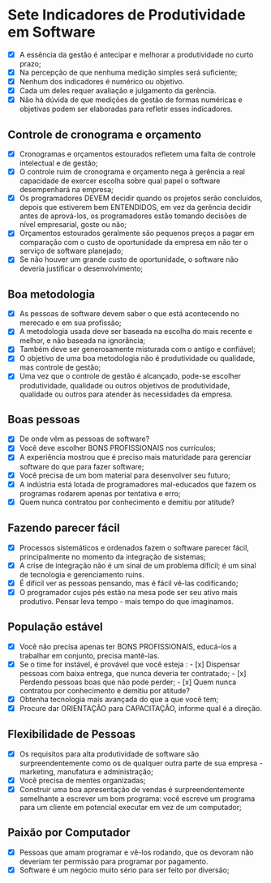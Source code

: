 # Sete Indicadores de Produtividade em Software
- [x] A essência da gestão é antecipar e melhorar a produtividade no curto prazo;
- [x] Na percepção de que nenhuma medição simples será suficiente;
- [x] Nenhum dos indicadores é numérico ou objetivo.
- [x] Cada um deles requer avaliação e julgamento da gerência.
- [x] Não há dúvida de que medições de gestão de formas numéricas e objetivas podem ser elaboradas para refletir esses indicadores.

## Controle de cronograma e orçamento
- [x] Cronogramas e orçamentos estourados refletem uma falta de controle intelectual e de gestão;
- [x] O controle ruim de cronograma e orçamento nega à gerência a real capacidade de exercer escolha sobre qual papel o software desempenhará na empresa;
- [x] Os programadores DEVEM decidir quando os projetos serão concluídos, depois que estiverem bem ENTENDIDOS, em vez da gerência decidir antes de aprová-los, os programadores estão tomando decisões de nível empresarial, goste ou não;
- [x] Orçamentos estourados geralmente são pequenos preços a pagar em comparação com o custo de oportunidade da empresa em não ter o serviço de software planejado;
- [x] Se não houver um grande custo de oportunidade, o software não deveria justificar o desenvolvimento;

## Boa metodologia
- [x] As pessoas de software devem saber o que está acontecendo no merecado e em sua profissão;
- [x] A metodologia usada deve ser baseada na escolha do mais recente e melhor, e não baseada na ignorância;
- [x] Também deve ser generosamente misturada com o antigo e confiável;
- [x] O objetivo de uma boa metodologia não é produtividade ou qualidade, mas controle de gestão;
- [x] Uma vez que o controle de gestão é alcançado, pode-se escolher produtividade, qualidade ou outros objetivos de produtividade, qualidade ou outros para atender às necessidades da empresa.

## Boas pessoas
- [x] De onde vêm as pessoas de software?
- [x] Você deve escolher BONS PROFISSIONAIS nos currículos;
- [x] A experiência mostrou que é preciso mais maturidade para gerenciar software do que para fazer software;
- [x] Você precisa de um bom material para desenvolver seu futuro;
- [x] A indústria está lotada de programadores mal-educados que fazem os programas rodarem apenas por tentativa e erro;
- [x] Quem nunca contratou por conhecimento e demitiu por atitude?

## Fazendo parecer fácil
- [x] Processos sistemáticos e ordenados fazem o software parecer fácil, principalmente no momento da integração de sistemas;
- [x] A crise de integração não é um sinal de um problema difícil; é um sinal de tecnologia e gerenciamento ruins.
- [x] É difícil ver as pessoas pensando, mas é fácil vê-las codificando;
- [x] O programador cujos pés estão na mesa pode ser seu ativo mais produtivo. Pensar leva tempo - mais tempo do que imaginamos.

## População estável
- [x] Você não precisa apenas ter BONS PROFISSIONAIS, educá-los a trabalhar em conjunto, precisa mantê-las.
- [x] Se o time for instável, é provável que você esteja :
      - [x] Dispensar pessoas com baixa entrega, que nunca deveria ter contratado;
      - [x] Perdendo pessoas boas que não pode perder;
      - [x] Quem nunca contratou por conhecimento e demitiu por atitude?
- [x] Obtenha tecnologia mais avançada do que a que você tem;
- [x] Procure dar ORIENTAÇÃO para CAPACITAÇÃO, informe qual é a direção.

## Flexibilidade de Pessoas
- [x] Os requisitos para alta produtividade de software são surpreendentemente como os de qualquer outra parte de sua empresa - marketing, manufatura e administração;
- [x] Você precisa de mentes organizadas;
- [x] Construir uma boa apresentação de vendas é surpreendentemente semelhante a escrever um bom programa: você escreve um programa para um cliente em potencial executar em vez de um computador;

## Paixão por Computador
- [x] Pessoas que amam programar e vê-los rodando, que os devoram não deveriam ter permissão para programar por pagamento.
- [x] Software é um negócio muito sério para ser feito por diversão;
